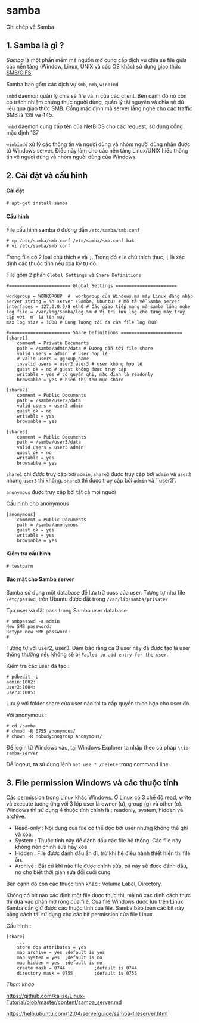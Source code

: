 # samba
Ghi chép về Samba

## 1. Samba là gì ?

*Samba* là một phần mềm mã nguồn mở cung cấp dịch vụ chia sẻ file giữa các nền tảng (Window, Linux, UNIX và các OS khác) sử dụng giao thức [SMB/CIFS](https://en.wikipedia.org/wiki/Server_Message_Block).

Samba bao gồm các dịch vụ `smb`, `nmb`, `winbind`

`smbd` daemon quản lý chia sẻ file và in của các client. Bên cạnh đó nó còn có trách nhiệm chứng thực người dùng, quản lý tài nguyên và chia sẻ dữ liệu qua giao thức SMB. Cổng mặc định mà server lắng nghe cho các traffic SMB là 139 và 445.

`nmbd` daemon cung cấp tên của NetBIOS cho các request, sử dụng cổng mặc định 137

`winbindd` xử lý các thông tin và người dùng và nhóm người dùng nhận được từ Windows server. Điều này làm cho các nền tảng Linux/UNIX hiểu thông tin về người dùng và nhóm người dùng của Windows. 

## 2. Cài đặt và cấu hình 

#### Cài đặt 

	# apt-get install samba
	
#### Cấu hình 

File cấu hình samba ở đường dẫn `/etc/samba/smb.conf`

	# cp /etc/samba/smb.conf /etc/samba/smb.conf.bak
	# vi /etc/samba/smb.conf
	
Trong file có 2 loại chú thích `#` và `;`. Trong đó `#` là chú thích thực, `;` là xác định các thuộc tính nếu xóa ký tự đó.  

File gồm 2 phần `Global Settings` và `Share Definitions`

	#======================= Global Settings =======================
	
	workgroup = WORKGROUP  #  workgroup của Windows mà máy Linux đăng nhập
	server string = %h server (Samba, Ubuntu) # Mô tả về Samba server
	interfaces = 127.0.0.0/8 eth0 # Các giao tiếp mạng mà samba lắng nghe
	log file = /var/log/samba/log.%m # Vị trí lưu log cho từng máy truy cập với `m` là tên máy
	max log size = 1000 # Dung lượng tối đa của file log (KB)
	
	#======================= Share Definitions =======================
	[share1]
		comment = Private Documents
		path = /samba/admin/data # Đường dẫn tới file share 
		valid users = admin  # user hợp lệ 
		# valid users = @group_name
		invalid users = user2 user3 # user không hợp lệ 
		guest ok = no # guest không được truy cập 
		writable = yes # có quyền ghi, mặc định là readonly
		browsable = yes # hiển thị thư mục share 

	[share2]
		comment = Public Documents
		path = /samba/user2/data
		valid users = user2 admin
		guest ok = no
		writable = yes
		browsable = yes

	[share3]
		comment = Public Documents
		path = /samba/user3/data
		valid users = user3 admin
		guest ok = no
		writable = yes
		browsable = yes

		
`share1` chỉ được truy cập bởi `admin`, `share2` được truy cập bởi `admin` và `user2` nhưng `user3` thì không. `share3` thì được truy cập bởi `admin` và ``user3`.

`anonymous` được truy cập bởi tất cả mọi người 


Cấu hình cho anonymous
	
	[anonymous]
		comment = Public Documents
		path = /samba/anonymous
		guest ok = yes
		writable = yes
		browsable = yes

#### Kiểm tra cấu hình 

	# testparm
	
#### Bảo mật cho Samba server

Samba sử dụng một database để lưu trữ pass của user. Tương tự như file `/etc/passwd`, trên Ubuntu được đặt trong `/var/lib/samba/private/`

Tạo user và đặt pass trong Samba user database:

	# smbpasswd -a admin
	New SMB password:
	Retype new SMB password:
	#
	
Tương tự với user2, user3. Đảm bảo rằng cả 3 user này đã được tạo là user thông thường nếu không sẽ bị `Failed to add entry for the user`. 

Kiểm tra các user đã tạo :

	# pdbedit -L
	admin:1002:
	user2:1004:
	user3:1005:
	
Lưu ý với folder share của user nào thì ta cấp quyền thích hợp cho user đó.

Với anonymous : 
	
	# cd /samba
	# chmod -R 0755 anonymous/
	# chown -R nobody:nogroup anonymous/
		
Để login từ Windows vào, tại Windows Explorer ta nhập theo cú pháp `\\ip-samba-server`        

Để logout, ta sử dụng lệnh `net use * /delete`  trong command line.

## 3. File permission Windows và các thuộc tính 

Các permission trong Linux khác Windows. Ở Linux có 3 chế độ read, write và execute tương ứng với 3 lớp user là owner (u), group (g) và other (o). Windows thì sử dụng 4 thuộc tính chính là : readonly, system, hidden và archive.

* Read-only : Nội dung của file có thể đọc bởi user nhưng không thể ghi và xóa.
* System : Thuộc tính này để đánh dấu các file hệ thống. Các file này không nên chỉnh sửa hay xóa.
* Hidden : File được đánh dấu ẩn đi, trừ khi hệ điều hành thiết hiển thị file ẩn.
* Archive : Bất cứ khi nào file được chỉnh sửa, bit này sẽ được đánh dấu, nó cho biết thời gian sửa đổi cuối cùng 

Bên cạnh đó còn các thuộc tính khác : Volume Label, Directory.

Không có bit nào xác định một file được thực thi, mà nó xác định cách thực thi dựa vào phần mở rộng của file. Của file Windows được lưu trên Linux Samba cần giữ được các thuộc tính của file. Samba bảo toàn các bit này bằng cách tái sử dụng cho các bit permission của file Linux. 

Cấu hình :
	
	[share]
		...
		store dos attributes = yes
		map archive = yes ;default is yes
		map system = yes  ;default is no
		map hidden = yes  ;default is no
		create mask = 0744           ;default is 0744
		directory mask = 0755        ;default is 0755
		
		
*Tham khảo*

https://github.com/kalise/Linux-Tutorial/blob/master/content/samba_server.md


https://help.ubuntu.com/12.04/serverguide/samba-fileserver.html